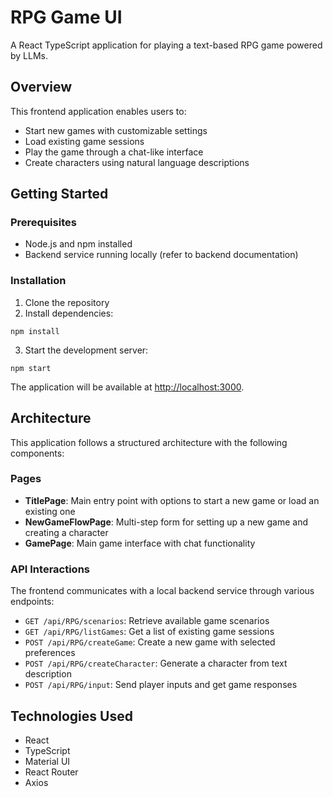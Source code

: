 # RPG Game UI

A React TypeScript application for playing a text-based RPG game powered by LLMs.

## Overview

This frontend application enables users to:
- Start new games with customizable settings
- Load existing game sessions
- Play the game through a chat-like interface
- Create characters using natural language descriptions

## Getting Started

### Prerequisites

- Node.js and npm installed
- Backend service running locally (refer to backend documentation)

### Installation

1. Clone the repository
2. Install dependencies:
```
npm install
```
3. Start the development server:
```
npm start
```

The application will be available at [http://localhost:3000](http://localhost:3000).

## Architecture

This application follows a structured architecture with the following components:

### Pages

- **TitlePage**: Main entry point with options to start a new game or load an existing one
- **NewGameFlowPage**: Multi-step form for setting up a new game and creating a character
- **GamePage**: Main game interface with chat functionality

### API Interactions

The frontend communicates with a local backend service through various endpoints:
- `GET /api/RPG/scenarios`: Retrieve available game scenarios
- `GET /api/RPG/listGames`: Get a list of existing game sessions
- `POST /api/RPG/createGame`: Create a new game with selected preferences
- `POST /api/RPG/createCharacter`: Generate a character from text description
- `POST /api/RPG/input`: Send player inputs and get game responses

## Technologies Used

- React
- TypeScript
- Material UI
- React Router
- Axios
